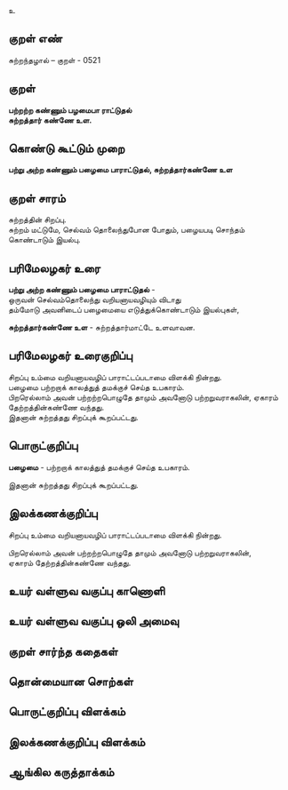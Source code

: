 உ

## குறள் எண் 

சுற்றந்தழால் – குறள் - 0521  

## குறள் 

**பற்றற்ற கண்ணும் பழமைபா ராட்டுதல்  
சுற்றத்தார் கண்ணே உள.**

## கொண்டு கூட்டும் முறை

**பற்று அற்ற கண்ணும் பழைமை பாராட்டுதல், சுற்றத்தார்கண்ணே உள**

## குறள் சாரம் 

சுற்றத்தின் சிறப்பு.   
சுற்றம் மட்டுமே, செல்வம் தொலைந்துபோன போதும், பழையபடி சொந்தம் கொண்டாடும் இயல்பு.  

## பரிமேலழகர் உரை

**பற்று அற்ற கண்ணும் பழைமை பாராட்டுதல்** -  
ஒருவன் செல்வம்தொலைந்து வறியனாயவழியும் விடாது  
தம்மோடு அவனிடைப் பழைமையை எடுத்துக்கொண்டாடும் இயல்புகள்,  

**சுற்றத்தார்கண்ணே உள** - சுற்றத்தார்மாட்டே உளவாவன.  

## பரிமேலழகர் உரைகுறிப்பு   

சிறப்பு உம்மை வறியனாயவழிப் பாராட்டப்படாமை விளக்கி நின்றது.  
பழைமை பற்றறாக் காலத்துத் தமக்குச் செய்த உபகாரம்.  
பிறரெல்லாம் அவன் பற்றற்றபொழுதே தாமும் அவனோடு பற்றறுவராகலின், ஏகாரம் தேற்றத்தின்கண்ணே வந்தது.  
இதனான் சுற்றத்தது சிறப்புக் கூறப்பட்டது.   

## பொருட்குறிப்பு 

**பழைமை** - பற்றறாக் காலத்துத் தமக்குச் செய்த உபகாரம்.  

இதனான் சுற்றத்தது சிறப்புக் கூறப்பட்டது.   

## இலக்கணக்குறிப்பு  

சிறப்பு உம்மை வறியனாயவழிப் பாராட்டப்படாமை விளக்கி நின்றது.    

பிறரெல்லாம் அவன் பற்றற்றபொழுதே தாமும் அவனோடு பற்றறுவராகலின்,  
ஏகாரம் தேற்றத்தின்கண்ணே வந்தது.

## உயர் வள்ளுவ வகுப்பு காணொளி


## உயர் வள்ளுவ வகுப்பு ஒலி அமைவு 

 
## குறள் சார்ந்த கதைகள் 


## தொன்மையான சொற்கள்


## பொருட்குறிப்பு விளக்கம்


## இலக்கணக்குறிப்பு விளக்கம்


## ஆங்கில கருத்தாக்கம் 


